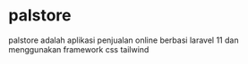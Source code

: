 # palstore
palstore adalah aplikasi penjualan online berbasi laravel 11 dan menggunakan framework css tailwind
